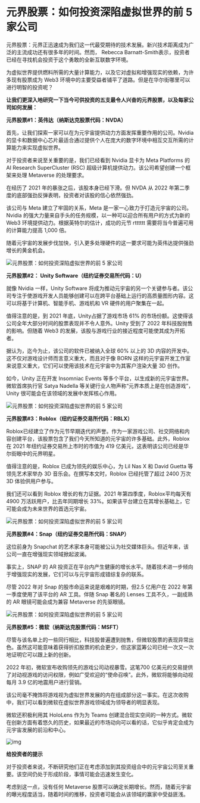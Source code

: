 # 元界股票：如何投资深陷虚拟世界的前 5 家公司




元界股票：元界正迅速成为我们这一代最受期待的技术发展。新兴技术距离成为广泛的主流成功还有很多年的时间。然而， Rebecca Barnatt-Smith表示，投资者已经在寻找机会投资于这个勇敢的全新互联数字环境。

为虚拟世界提供燃料所需的大量计算能力，以及它对虚拟和增强现实的依赖，为许多现有股票成为 Web3 环境中的主要受益者铺平了道路。但是在华尔街哪里可以进行明智的投资呢？



**让我们更深入地研究一下当今可供投资的五支最令人兴奋的元界股票，以及每家公司如何发展：**

 

**元界股票#1：英伟达（纳斯达克股票代码：NVDA）**

首先，让我们探索一家可以在为元宇宙提供动力方面发挥重要作用的公司。Nvidia 的显卡和数据中心芯片最适合通过提供个人在庞大的数字环境中相互交互所需的计算能力来实现虚拟世界。 

对于投资者来说至关重要的是，我们已经看到 Nvidia 显卡为 Meta Platforms 的 AI Research SuperCluster (RSC) 超级计算机提供动力。该公司希望创建一个框架来处理 Metaverse 的处理要求。 

在经历了 2021 年的暴涨之后，该股本身已经下滑。但 NVDA 从 2022 年第二季度的底部强劲反弹表明，投资者对该股的信心依然强劲。 

该公司与 Meta 建立了牢固的关系，Meta 是一家一心致力于打造元宇宙的公司。Nvidia 的强大力量来自手头的任务规模，以一种可以迎合所有用户的方式为新的 Web3 环境提供动力。根据英特尔的估计，成功的元节 rtttttt 需要将当今普遍可用的计算能力提高 1,000 倍。 

随着元宇宙的发展步伐加快，引入更多处理硬件的这一要求可能为英伟达提供强劲增长的黄金机会。 

![元界股票：如何投资深陷虚拟世界的前 5 家公司](46.png)



**元界股票#2： Unity Software（纽约证券交易所代码：U）**

就像 Nvidia 一样，Unity Software 将成为推动元宇宙的另一个关键参与者。该公司专注于使游戏开发人员能够创建可以在跨平台基础上运行的高质量图形内容。这可以将基于计算机、智能手机、游戏机和 VR 硬件的用户聚集在一起。 

值得注意的是，到 2021 年底，Unity占据了游戏市场 61% 的市场份额。这使得该公司全年大部分时间的股票表现并不令人意外。Unity 受到了 2022 年科技股抛售的影响。但随着 Web3 的发展，该股与游戏行业的接近程度可能使其成为开拓者。 

据认为，迄今为止，该公司的软件已被纳入全球 60% 以上的 3D 内容的开发中。这不仅对游戏设计师而言意义重大，而且对于像 BORN 这样的元宇宙开发工作室来说意义重大，它们可以使用该技术在元宇宙中为其客户渲染大量 3D 创作。 

如今，Unity 正在开发 Insomniac Events 等多个平台，以生成新的元宇宙世界。微软首席执行官 Satya Nadella 等关键行业人物声称“元界本质上是在创造游戏”，Unity 很可能会在该领域的发展中发挥核心作用。 

![元界股票：如何投资深陷虚拟世界的前 5 家公司](47.png)



**元界股票#3：Roblox（纽约证券交易所代码：RBLX）**

Roblox已经建立了作为元节早期迭代的声誉。作为一家游戏公司、社交网络和内容创建平台，该股票包含了我们今天所知道的元宇宙的许多基础。此外，Roblox 在 2021 年纽约证券交易所上市时的市值为 419 亿美元，这表明该公司已经是华尔街眼中的元界明星。 

值得注意的是，Roblox 已成为领先的娱乐中心，为 Lil Nas X 和 David Guetta 等领先艺术家举办 3D 音乐会。在撰写本文时，Roblox 已经托管了超过 2400 万次 3D 体验供用户参与。 

我们还可以看到 Roblox 增长的有力证据。2021 年第四季度，Roblox平均每天有 4900 万活跃用户，比去年同期增长 33%。如果该平台建立在其增长基础上，它可能会成为未来世界的首选元宇宙。 

![元界股票：如何投资深陷虚拟世界的前 5 家公司](48.png)



**元界股票#4：Snap（纽约证券交易所代码：SNAP）**

这位前身为 Snapchat 的艺术家本身可能被公认为社交媒体巨头。但近年来，该公司一直在增强现实领域掀起波澜。 

事实上，SNAP 的 AR 投资正在平台内产生健康的增长水平。随着技术进一步倾向于增强现实的发展，它们可以与元宇宙形成错综复杂的联系。 

尽管 2022 年对 Snap 的股市命运来说是艰难的时期，但2.5 亿用户在 2022 年第一季度使用了该平台的 AR 工具。伴随 Snap 著名的 Lenses 工具不久，一副成熟的 AR 眼镜可能会成为兼容 Metaverse 的先驱眼镜。 

![元界股票：如何投资深陷虚拟世界的前 5 家公司](49.png)



**元界股票#5：微软（纳斯达克股票代码：MSFT）**

尽管与该名单上的一些同行相比，科技股普遍遭到抛售，但微软股票的表现异常出色。虽然这可能意味着获得折扣股票的机会更少，但这家蓝筹公司已经一次又一次地证明它可以跟上新的创新。 

2022 年初，微软宣布收购领先的游戏公司动视暴雪。这笔700 亿美元的交易提供了对动视游戏的访问权限，例如广受欢迎的“使命召唤”。此外，微软将能够向动视每月 3.9 亿的地震用户进行营销。 

该公司毫不掩饰将游戏视为虚拟世界发展的内在组成部分这一事实。在这次收购中，我们可以看到微软在虚拟世界游戏领域成为领导者的明显表现。 

微软还积极利用其 HoloLens 作为为 Teams 创建混合现实空间的一种方式。微软在创新方面有着悠久的历史，如果最近的市场动向可以看的话，它似乎肯定会成为元宇宙发展的前沿和中心。 

![img](50.png)



**给投资者的提示**

对于投资者来说，不断研究他们正在考虑添加到其投资组合中的元宇宙公司至关重要。该空间仍处于形成阶段，事情可能会迅速发生变化。 

考虑到这一点，没有任何 Metaverse 股票可以确定长期增长。然而，随着元宇宙的曝光程度适当，随着时间的推移，投资者可能会从该领域的赢家中受益匪浅。 

